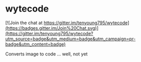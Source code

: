 # wytecode
[![Join the chat at https://gitter.im/tenyoung795/wytecode](https://badges.gitter.im/Join%20Chat.svg)](https://gitter.im/tenyoung795/wytecode?utm_source=badge&utm_medium=badge&utm_campaign=pr-badge&utm_content=badge)

Converts image to code
... well, not yet